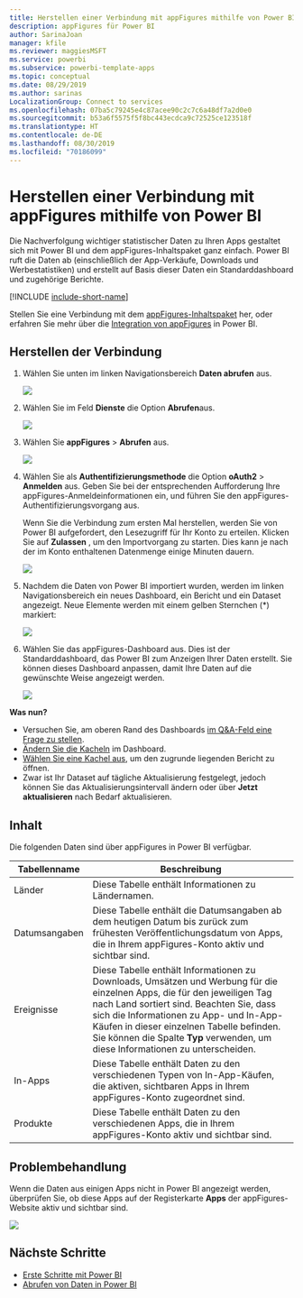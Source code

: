 ```yaml
---
title: Herstellen einer Verbindung mit appFigures mithilfe von Power BI
description: appFigures für Power BI
author: SarinaJoan
manager: kfile
ms.reviewer: maggiesMSFT
ms.service: powerbi
ms.subservice: powerbi-template-apps
ms.topic: conceptual
ms.date: 08/29/2019
ms.author: sarinas
LocalizationGroup: Connect to services
ms.openlocfilehash: 07ba5c79245e4c87acee90c2c7c6a48df7a2d0e0
ms.sourcegitcommit: b53a6f5575f5f8bc443ecdca9c72525ce123518f
ms.translationtype: HT
ms.contentlocale: de-DE
ms.lasthandoff: 08/30/2019
ms.locfileid: "70186099"
---
```

# <a name="connect-to-appfigures-with-power-bi"></a>Herstellen einer Verbindung mit appFigures mithilfe von Power BI
Die Nachverfolgung wichtiger statistischer Daten zu Ihren Apps gestaltet sich mit Power BI und dem appFigures-Inhaltspaket ganz einfach. Power BI ruft die Daten ab (einschließlich der App-Verkäufe, Downloads und Werbestatistiken) und erstellt auf Basis dieser Daten ein Standarddashboard und zugehörige Berichte.

[!INCLUDE [include-short-name](./includes/service-deprecate-content-packs.md)]

Stellen Sie eine Verbindung mit dem [appFigures-Inhaltspaket](https://app.powerbi.com/getdata/services/appfigures) her, oder erfahren Sie mehr über die [Integration von appFigures](https://powerbi.microsoft.com/integrations/appfigures) in Power BI.

## <a name="how-to-connect"></a>Herstellen der Verbindung
1. Wählen Sie unten im linken Navigationsbereich **Daten abrufen** aus.
   
   ![](media/service-connect-to-appfigures/pbi_getdata.png)
2. Wählen Sie im Feld **Dienste** die Option **Abrufen**aus.
   
   ![](media/service-connect-to-appfigures/pbi_getservices.png)
3. Wählen Sie **appFigures** \> **Abrufen** aus.
   
   ![](media/service-connect-to-appfigures/appfigures.png)
4. Wählen Sie als **Authentifizierungsmethode** die Option **oAuth2** \> **Anmelden** aus. Geben Sie bei der entsprechenden Aufforderung Ihre appFigures-Anmeldeinformationen ein, und führen Sie den appFigures-Authentifizierungsvorgang aus.
   
   Wenn Sie die Verbindung zum ersten Mal herstellen, werden Sie von Power BI aufgefordert, den Lesezugriff für Ihr Konto zu erteilen. Klicken Sie auf **Zulassen** , um den Importvorgang zu starten. Dies kann je nach der im Konto enthaltenen Datenmenge einige Minuten dauern.
   
   ![](media/service-connect-to-appfigures/appfiguresdoc_06.png)
5. Nachdem die Daten von Power BI importiert wurden, werden im linken Navigationsbereich ein neues Dashboard, ein Bericht und ein Dataset angezeigt. Neue Elemente werden mit einem gelben Sternchen (\*) markiert:
   
    ![](media/service-connect-to-appfigures/pbi_appfigures3.png)
6. Wählen Sie das appFigures-Dashboard aus. Dies ist der Standarddashboard, das Power BI zum Anzeigen Ihrer Daten erstellt. Sie können dieses Dashboard anpassen, damit Ihre Daten auf die gewünschte Weise angezeigt werden.
   
    ![](media/service-connect-to-appfigures/appfiguresdoc_01.png)

**Was nun?**

* Versuchen Sie, am oberen Rand des Dashboards [im Q&A-Feld eine Frage zu stellen](consumer/end-user-q-and-a.md).
* [Ändern Sie die Kacheln](service-dashboard-edit-tile.md) im Dashboard.
* [Wählen Sie eine Kachel aus](consumer/end-user-tiles.md), um den zugrunde liegenden Bericht zu öffnen.
* Zwar ist Ihr Dataset auf tägliche Aktualisierung festgelegt, jedoch können Sie das Aktualisierungsintervall ändern oder über **Jetzt aktualisieren** nach Bedarf aktualisieren.

## <a name="whats-included"></a>Inhalt
Die folgenden Daten sind über appFigures in Power BI verfügbar.

| **Tabellenname** | **Beschreibung** |
| --- | --- |
| Länder |Diese Tabelle enthält Informationen zu Ländernamen. |
| Datumsangaben |Diese Tabelle enthält die Datumsangaben ab dem heutigen Datum bis zurück zum frühesten Veröffentlichungsdatum von Apps, die in Ihrem appFigures-Konto aktiv und sichtbar sind. |
| Ereignisse |Diese Tabelle enthält Informationen zu Downloads, Umsätzen und Werbung für die einzelnen Apps, die für den jeweiligen Tag nach Land sortiert sind. Beachten Sie, dass sich die Informationen zu App- und In-App-Käufen in dieser einzelnen Tabelle befinden. Sie können die Spalte <strong>Typ</strong> verwenden, um diese Informationen zu unterscheiden. |
| In-Apps |Diese Tabelle enthält Daten zu den verschiedenen Typen von In-App-Käufen, die aktiven, sichtbaren Apps in Ihrem appFigures-Konto zugeordnet sind. |
| Produkte |Diese Tabelle enthält Daten zu den verschiedenen Apps, die in Ihrem appFigures-Konto aktiv und sichtbar sind. |

## <a name="troubleshooting"></a>Problembehandlung
Wenn die Daten aus einigen Apps nicht in Power BI angezeigt werden, überprüfen Sie, ob diese Apps auf der Registerkarte **Apps** der appFigures-Website aktiv und sichtbar sind.

![](media/service-connect-to-appfigures/appfiguresdoc_11.png)

## <a name="next-steps"></a>Nächste Schritte
* [Erste Schritte mit Power BI](service-get-started.md)
* [Abrufen von Daten in Power BI](service-get-data.md)

